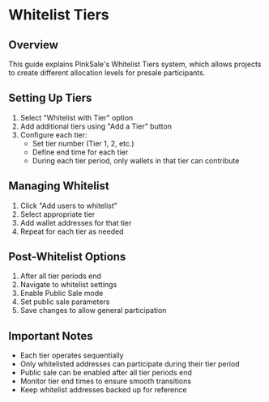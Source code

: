 # Whitelist Tiers

## Overview
This guide explains PinkSale's Whitelist Tiers system, which allows projects to create different allocation levels for presale participants.

## Setting Up Tiers
1. Select "Whitelist with Tier" option
2. Add additional tiers using "Add a Tier" button
3. Configure each tier:
   - Set tier number (Tier 1, 2, etc.)
   - Define end time for each tier
   - During each tier period, only wallets in that tier can contribute

## Managing Whitelist
1. Click "Add users to whitelist"
2. Select appropriate tier
3. Add wallet addresses for that tier
4. Repeat for each tier as needed

## Post-Whitelist Options
1. After all tier periods end
2. Navigate to whitelist settings
3. Enable Public Sale mode
4. Set public sale parameters
5. Save changes to allow general participation

## Important Notes
- Each tier operates sequentially
- Only whitelisted addresses can participate during their tier period
- Public sale can be enabled after all tier periods end
- Monitor tier end times to ensure smooth transitions
- Keep whitelist addresses backed up for reference
